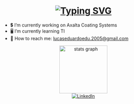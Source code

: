 <h1 align="center">
<a href="https://git.io/typing-svg"><img src="https://readme-typing-svg.herokuapp.com?font=VT323&size=30&pause=1000&color=6C0ED4&width=435&lines=Eae+%F0%9F%91%8D;+Dudu+%F0%9F%A5%B6+aqui!" alt="Typing SVG" /></a>
</h1>

- 💲 I’m currently working on Axalta Coating Systems
- 🖥 I’m currently learning TI
- 📧 How to reach me: lucaseduardoedu.2005@gmail.com



<div align="center">
  <img src="https://github-readme-stats.vercel.app/api?username=DuduCitizen&hide_title=false&hide_rank=false&show_icons=true&include_all_commits=true&count_private=true&disable_animations=false&theme=midnight-purple&locale=en&hide_border=false" height="150" alt="stats graph"  />


<div align="center">
 <a href="https://linkedin.com/in/lucas-eduardo-6b2883312/" target="_blank">
        <img src="https://img.shields.io/badge/LinkedIn-0077b5?style=for-the-badge&logo=linkedin&logoColor=white" alt="LinkedIn" />
    </a>


